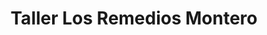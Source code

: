 ---
title: "Taller Los Remedios Montero"
url: /sevilla/taller-los-remedios-montero/
shop: Allgemein
---